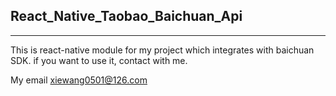 ## React_Native_Taobao_Baichuan_Api
---
This is react-native module for my project which integrates with baichuan SDK. if you want to use it, contact with me.

My email <xiewang0501@126.com>